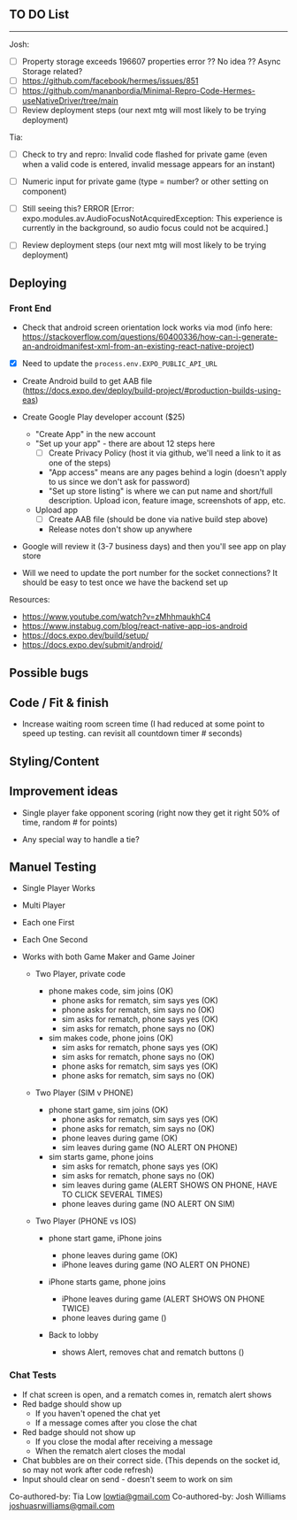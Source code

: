 ## TO DO List
***************************

Josh:
- [ ] Property storage exceeds 196607 properties error ?? No idea ?? Async Storage related?
 - [ ] https://github.com/facebook/hermes/issues/851
 - [ ] https://github.com/mananbordia/Minimal-Repro-Code-Hermes-useNativeDriver/tree/main
- [ ] Review deployment steps (our next mtg will most likely to be trying deployment)

Tia: 
- [ ] Check to try and repro: Invalid code flashed for private game (even when a valid code is entered, invalid message appears for an instant)
- [ ] Numeric input for private game (type = number? or other setting on component)
- [ ] Still seeing this? ERROR  [Error: expo.modules.av.AudioFocusNotAcquiredException: This experience is currently in the background, so audio focus could not be acquired.]
- [ ] Review deployment steps (our next mtg will most likely to be trying deployment)

  

## Deploying
### Front End
- Check that android screen orientation lock works via mod (info here: https://stackoverflow.com/questions/60400336/how-can-i-generate-an-androidmanifest-xml-from-an-existing-react-native-project)
- [x] Need to update the `process.env.EXPO_PUBLIC_API_URL`
- Create Android build to get AAB file (https://docs.expo.dev/deploy/build-project/#production-builds-using-eas) 
- Create Google Play developer account ($25)
  - "Create App" in the new account
  - "Set up your app" - there are about 12 steps here
    - [ ] Create Privacy Policy (host it via github, we'll need a link to it as one of the steps)
    - "App access" means are any pages behind a login (doesn't apply to us since we don't ask for password)
    - "Set up store listing" is where we can put name and short/full description. Upload icon, feature image, screenshots of app, etc.
  - Upload app
    - [ ] Create AAB file (should be done via native build step above)
    - Release notes don't show up anywhere
- Google will review it (3-7 business days) and then you'll see app on play store

- Will we need to update the port number for the socket connections? It should be easy to test once we have the backend set up

Resources:
- https://www.youtube.com/watch?v=zMhhmaukhC4
- https://www.instabug.com/blog/react-native-app-ios-android
- https://docs.expo.dev/build/setup/
- https://docs.expo.dev/submit/android/

## Possible bugs

## Code / Fit & finish
- Increase waiting room screen time (I had reduced at some point to speed up testing. can revisit all countdown timer # seconds)

## Styling/Content

## Improvement ideas
* Single player fake opponent scoring (right now they get it right 50% of time, random # for points)
- Any special way to handle a tie?

## Manuel Testing
- Single Player Works
- Multi Player
- Each one First
- Each One Second
- Works with both Game Maker and Game Joiner 

  - Two Player, private code
    - phone makes code, sim joins (OK) 
        - phone asks for rematch, sim says yes (OK)
        - phone asks for rematch, sim says no (OK)
        - sim asks for rematch, phone says yes (OK)
        - sim asks for rematch, phone says no (OK)
    - sim makes code, phone joins (OK)
        - sim asks for rematch, phone says yes (OK)
        - sim asks for rematch, phone says no (OK)
        - phone asks for rematch, sim says yes (OK)
        - phone asks for rematch, sim says no (OK)

  - Two Player (SIM v PHONE)
    - phone start game, sim joins (OK)
        - phone asks for rematch, sim says yes (OK)
        - phone asks for rematch, sim says no (OK)
        - phone leaves during game (OK)
        - sim leaves during game (NO ALERT ON PHONE)
    - sim starts game, phone joins
        - sim asks for rematch, phone says yes (OK)
        - sim asks for rematch, phone says no (OK)
        - sim leaves during game (ALERT SHOWS ON PHONE, HAVE TO CLICK SEVERAL TIMES)
        - phone leaves during game (NO ALERT ON SIM)

  - Two Player (PHONE vs IOS)
    - phone start game, iPhone joins
        - phone leaves during game (OK)
        - iPhone leaves during game (NO ALERT ON PHONE)
    - iPhone starts game, phone joins
        - iPhone leaves during game (ALERT SHOWS ON PHONE TWICE)
        - phone leaves during game ()

    - Back to lobby
      - shows Alert, removes chat and rematch buttons ()

### Chat Tests
  - If chat screen is open, and a rematch comes in, rematch alert shows 
  - Red badge should show up
    - If you haven't opened the chat yet
    - If a message comes after you close the chat
  - Red badge should not show up
    - If you close the modal after receiving a message
    - When the rematch alert closes the modal
  - Chat bubbles are on their correct side. (This depends on the socket id, so may not work after code refresh)
  - Input should clear on send - doesn't seem to work on sim

Co-authored-by: Tia Low <lowtia@gmail.com>
Co-authored-by: Josh Williams <joshuasrwilliams@gmail.com>
